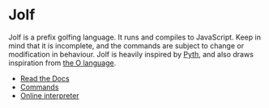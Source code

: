 # Jolf
Jolf is a prefix golfing language. It runs and compiles to JavaScript. Keep in mind that it is incomplete, and the commands are subject to change or modification in behaviour. Jolf is heavily inspired by [Pyth](https://github.com/isaacg1/pyth), and also draws inspiration from [the O language](https://github.com/phase/o).

 - [Read the Docs](http://jolf.readthedocs.org/es/latest/)
 - [Commands](https://github.com/ConorOBrien-Foxx/Jolf/blob/master/docs/2.%20Commands.md)
 - [Online interpreter](http://conorobrien-foxx.github.io/Jolf/)
